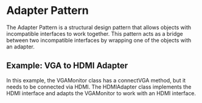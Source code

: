 # Adapter Pattern

The Adapter Pattern is a structural design pattern that allows objects with incompatible interfaces to work together. This pattern acts as a bridge between two incompatible interfaces by wrapping one of the objects with an adapter.

## Example: VGA to HDMI Adapter

In this example, the VGAMonitor class has a connectVGA method, but it needs to be connected via HDMI. The HDMIAdapter class implements the HDMI interface and adapts the VGAMonitor to work with an HDMI interface.
